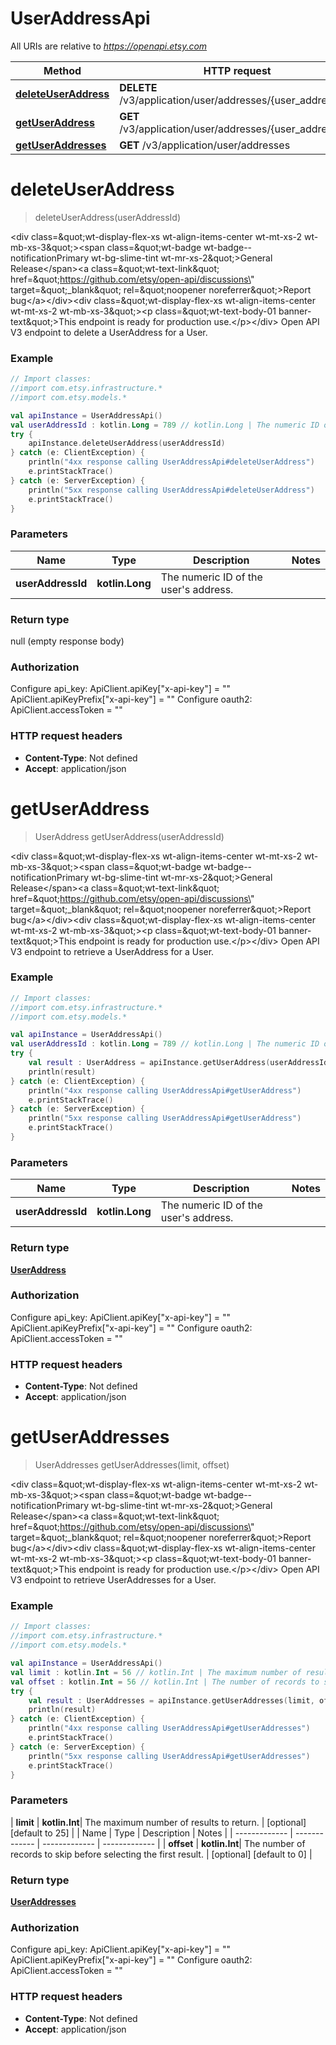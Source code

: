 # UserAddressApi

All URIs are relative to *https://openapi.etsy.com*

| Method | HTTP request | Description |
| ------------- | ------------- | ------------- |
| [**deleteUserAddress**](UserAddressApi.md#deleteUserAddress) | **DELETE** /v3/application/user/addresses/{user_address_id} |  |
| [**getUserAddress**](UserAddressApi.md#getUserAddress) | **GET** /v3/application/user/addresses/{user_address_id} |  |
| [**getUserAddresses**](UserAddressApi.md#getUserAddresses) | **GET** /v3/application/user/addresses |  |


<a id="deleteUserAddress"></a>
# **deleteUserAddress**
> deleteUserAddress(userAddressId)



&lt;div class&#x3D;\&quot;wt-display-flex-xs wt-align-items-center wt-mt-xs-2 wt-mb-xs-3\&quot;&gt;&lt;span class&#x3D;\&quot;wt-badge wt-badge--notificationPrimary wt-bg-slime-tint wt-mr-xs-2\&quot;&gt;General Release&lt;/span&gt;&lt;a class&#x3D;\&quot;wt-text-link\&quot; href&#x3D;\&quot;https://github.com/etsy/open-api/discussions\&quot; target&#x3D;\&quot;_blank\&quot; rel&#x3D;\&quot;noopener noreferrer\&quot;&gt;Report bug&lt;/a&gt;&lt;/div&gt;&lt;div class&#x3D;\&quot;wt-display-flex-xs wt-align-items-center wt-mt-xs-2 wt-mb-xs-3\&quot;&gt;&lt;p class&#x3D;\&quot;wt-text-body-01 banner-text\&quot;&gt;This endpoint is ready for production use.&lt;/p&gt;&lt;/div&gt;  Open API V3 endpoint to delete a UserAddress for a User.

### Example
```kotlin
// Import classes:
//import com.etsy.infrastructure.*
//import com.etsy.models.*

val apiInstance = UserAddressApi()
val userAddressId : kotlin.Long = 789 // kotlin.Long | The numeric ID of the user's address.
try {
    apiInstance.deleteUserAddress(userAddressId)
} catch (e: ClientException) {
    println("4xx response calling UserAddressApi#deleteUserAddress")
    e.printStackTrace()
} catch (e: ServerException) {
    println("5xx response calling UserAddressApi#deleteUserAddress")
    e.printStackTrace()
}
```

### Parameters
| Name | Type | Description  | Notes |
| ------------- | ------------- | ------------- | ------------- |
| **userAddressId** | **kotlin.Long**| The numeric ID of the user&#39;s address. | |

### Return type

null (empty response body)

### Authorization


Configure api_key:
    ApiClient.apiKey["x-api-key"] = ""
    ApiClient.apiKeyPrefix["x-api-key"] = ""
Configure oauth2:
    ApiClient.accessToken = ""

### HTTP request headers

 - **Content-Type**: Not defined
 - **Accept**: application/json

<a id="getUserAddress"></a>
# **getUserAddress**
> UserAddress getUserAddress(userAddressId)



&lt;div class&#x3D;\&quot;wt-display-flex-xs wt-align-items-center wt-mt-xs-2 wt-mb-xs-3\&quot;&gt;&lt;span class&#x3D;\&quot;wt-badge wt-badge--notificationPrimary wt-bg-slime-tint wt-mr-xs-2\&quot;&gt;General Release&lt;/span&gt;&lt;a class&#x3D;\&quot;wt-text-link\&quot; href&#x3D;\&quot;https://github.com/etsy/open-api/discussions\&quot; target&#x3D;\&quot;_blank\&quot; rel&#x3D;\&quot;noopener noreferrer\&quot;&gt;Report bug&lt;/a&gt;&lt;/div&gt;&lt;div class&#x3D;\&quot;wt-display-flex-xs wt-align-items-center wt-mt-xs-2 wt-mb-xs-3\&quot;&gt;&lt;p class&#x3D;\&quot;wt-text-body-01 banner-text\&quot;&gt;This endpoint is ready for production use.&lt;/p&gt;&lt;/div&gt;  Open API V3 endpoint to retrieve a UserAddress for a User.

### Example
```kotlin
// Import classes:
//import com.etsy.infrastructure.*
//import com.etsy.models.*

val apiInstance = UserAddressApi()
val userAddressId : kotlin.Long = 789 // kotlin.Long | The numeric ID of the user's address.
try {
    val result : UserAddress = apiInstance.getUserAddress(userAddressId)
    println(result)
} catch (e: ClientException) {
    println("4xx response calling UserAddressApi#getUserAddress")
    e.printStackTrace()
} catch (e: ServerException) {
    println("5xx response calling UserAddressApi#getUserAddress")
    e.printStackTrace()
}
```

### Parameters
| Name | Type | Description  | Notes |
| ------------- | ------------- | ------------- | ------------- |
| **userAddressId** | **kotlin.Long**| The numeric ID of the user&#39;s address. | |

### Return type

[**UserAddress**](UserAddress.md)

### Authorization


Configure api_key:
    ApiClient.apiKey["x-api-key"] = ""
    ApiClient.apiKeyPrefix["x-api-key"] = ""
Configure oauth2:
    ApiClient.accessToken = ""

### HTTP request headers

 - **Content-Type**: Not defined
 - **Accept**: application/json

<a id="getUserAddresses"></a>
# **getUserAddresses**
> UserAddresses getUserAddresses(limit, offset)



&lt;div class&#x3D;\&quot;wt-display-flex-xs wt-align-items-center wt-mt-xs-2 wt-mb-xs-3\&quot;&gt;&lt;span class&#x3D;\&quot;wt-badge wt-badge--notificationPrimary wt-bg-slime-tint wt-mr-xs-2\&quot;&gt;General Release&lt;/span&gt;&lt;a class&#x3D;\&quot;wt-text-link\&quot; href&#x3D;\&quot;https://github.com/etsy/open-api/discussions\&quot; target&#x3D;\&quot;_blank\&quot; rel&#x3D;\&quot;noopener noreferrer\&quot;&gt;Report bug&lt;/a&gt;&lt;/div&gt;&lt;div class&#x3D;\&quot;wt-display-flex-xs wt-align-items-center wt-mt-xs-2 wt-mb-xs-3\&quot;&gt;&lt;p class&#x3D;\&quot;wt-text-body-01 banner-text\&quot;&gt;This endpoint is ready for production use.&lt;/p&gt;&lt;/div&gt;  Open API V3 endpoint to retrieve UserAddresses for a User.

### Example
```kotlin
// Import classes:
//import com.etsy.infrastructure.*
//import com.etsy.models.*

val apiInstance = UserAddressApi()
val limit : kotlin.Int = 56 // kotlin.Int | The maximum number of results to return.
val offset : kotlin.Int = 56 // kotlin.Int | The number of records to skip before selecting the first result.
try {
    val result : UserAddresses = apiInstance.getUserAddresses(limit, offset)
    println(result)
} catch (e: ClientException) {
    println("4xx response calling UserAddressApi#getUserAddresses")
    e.printStackTrace()
} catch (e: ServerException) {
    println("5xx response calling UserAddressApi#getUserAddresses")
    e.printStackTrace()
}
```

### Parameters
| **limit** | **kotlin.Int**| The maximum number of results to return. | [optional] [default to 25] |
| Name | Type | Description  | Notes |
| ------------- | ------------- | ------------- | ------------- |
| **offset** | **kotlin.Int**| The number of records to skip before selecting the first result. | [optional] [default to 0] |

### Return type

[**UserAddresses**](UserAddresses.md)

### Authorization


Configure api_key:
    ApiClient.apiKey["x-api-key"] = ""
    ApiClient.apiKeyPrefix["x-api-key"] = ""
Configure oauth2:
    ApiClient.accessToken = ""

### HTTP request headers

 - **Content-Type**: Not defined
 - **Accept**: application/json

